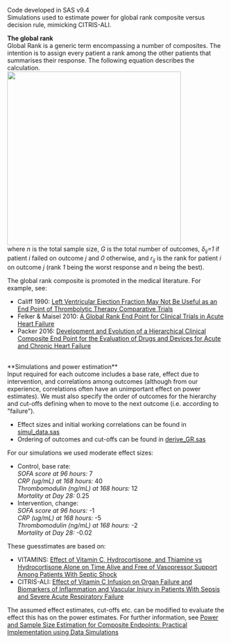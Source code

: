 Code developed in SAS v9.4 <br>
Simulations used to estimate power for global rank composite versus decision rule, mimicking CITRIS-ALI.

**The global rank** <br>
Global Rank is a generic term encompassing a number of composites. The intention is to assign every patient a rank among the other patients that summarises their response.
The following equation describes the calculation. <br>
<img src="https://i.postimg.cc/pT8jFs7q/eqn.png" width="400"> <br>
where _n_ is the total sample size, _G_ is the total number of outcomes, _δ<sub>ij</sub>=1_ if patient _i_ failed on outcome _j_ and _0_ otherwise, and _r<sub>ij</sub>_ is the rank for patient _i_ on outcome _j_ (rank _1_ being the worst response and _n_ being the best). <br>

The global rank composite is promoted in the medical literature. For example, see:
- Califf 1990:  [Left Ventricular Ejection Fraction May Not Be Useful as an End Point of Thrombolytic Therapy Comparative Trials](https://pubmed.ncbi.nlm.nih.gov/2225381/) <br>
- Felker & Maisel 2010: [A Global Rank End Point for Clinical Trials in Acute Heart Failure](https://www.ahajournals.org/doi/full/10.1161/circheartfailure.109.926030) <br>
- Packer 2016: [Development and Evolution of a Hierarchical Clinical Composite End Point for the Evaluation of Drugs and Devices for Acute and Chronic Heart Failure](https://www.ahajournals.org/doi/10.1161/circulationaha.116.023538)
<br>
**Simulations and power estimation**<br>
Input required for each outcome includes a base rate, effect due to intervention, and correlations among outcomes (although from our experience, correlations often have an unimportant effect on power estimates).
We must also specify the order of outcomes for the hierarchy and cut-offs defining when to move to the next outcome (i.e. according to "failure").

- Effect sizes and initial working correlations can be found in [simul_data.sas](https://gitlab.com/pmbrown/citris-ali/-/blob/master/simul_data.sas)
- Ordering of outcomes and cut-offs can be found in [derive_GR.sas](https://gitlab.com/pmbrown/citris-ali/-/blob/master/derive_GR.sas)

For our simulations we used moderate effect sizes:
- Control, base rate: <br>
_SOFA score at 96 hours:_ 7 <br>
_CRP (ug/mL) at 168 hours:_ 40 <br>
_Thrombomodulin (ng/mL) at 168 hours:_ 12 <br>
_Mortality at Day 28:_ 0.25 
- Intervention, change: <br>
_SOFA score at 96 hours:_ -1 <br>
_CRP (ug/mL) at 168 hours:_ -5 <br>
_Thrombomodulin (ng/mL) at 168 hours:_ -2 <br>
_Mortality at Day 28:_ -0.02

These guesstimates are based on:
- VITAMINS: [Effect of Vitamin C, Hydrocortisone, and Thiamine vs Hydrocortisone Alone on Time Alive and Free of Vasopressor Support Among Patients With Septic Shock](https://jamanetwork.com/journals/jama/fullarticle/2759414) <br>
- CITRIS-ALI: [Effect of Vitamin C Infusion on Organ Failure and Biomarkers of Inflammation and Vascular Injury in Patients With Sepsis and Severe Acute Respiratory Failure](https://pubmed.ncbi.nlm.nih.gov/31573637/)

The assumed effect estimates, cut-offs etc. can be modified to evaluate the effect this has on the power estimates. For further information, see [Power and Sample Size Estimation for Composite Endpoints: Practical Implementation using Data Simulations](https://digitalcommons.wayne.edu/jmasm/vol16/iss2/12/)






















